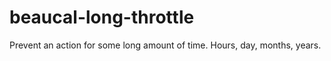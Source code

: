 # beaucal-long-throttle
Prevent an action for some long amount of time.  Hours, day, months, years.
